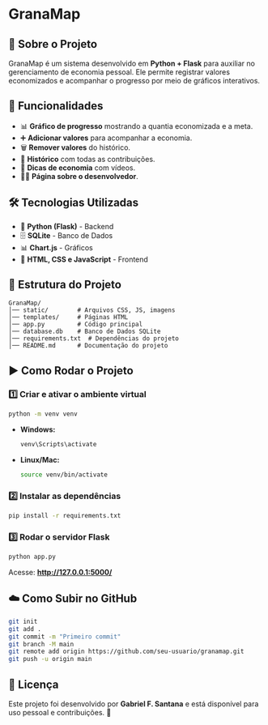 # GranaMap

## 📌 Sobre o Projeto
GranaMap é um sistema desenvolvido em **Python + Flask** para auxiliar no gerenciamento de economia pessoal. Ele permite registrar valores economizados e acompanhar o progresso por meio de gráficos interativos.

## 🚀 Funcionalidades
- 📊 **Gráfico de progresso** mostrando a quantia economizada e a meta.
- ➕ **Adicionar valores** para acompanhar a economia.
- 🗑️ **Remover valores** do histórico.
- 📜 **Histórico** com todas as contribuições.
- 🎥 **Dicas de economia** com vídeos.
- 👨‍💻 **Página sobre o desenvolvedor**.

## 🛠️ Tecnologias Utilizadas
- 🐍 **Python (Flask)** - Backend
- 🗄️ **SQLite** - Banco de Dados
- 📊 **Chart.js** - Gráficos
- 🎨 **HTML, CSS e JavaScript** - Frontend

## 📂 Estrutura do Projeto
```
GranaMap/
│── static/        # Arquivos CSS, JS, imagens
│── templates/     # Páginas HTML
│── app.py         # Código principal
│── database.db    # Banco de Dados SQLite
│── requirements.txt  # Dependências do projeto
│── README.md      # Documentação do projeto
```

## ▶️ Como Rodar o Projeto
### 1️⃣ Criar e ativar o ambiente virtual
```sh
python -m venv venv
```
- **Windows:**
  ```sh
  venv\Scripts\activate
  ```
- **Linux/Mac:**
  ```sh
  source venv/bin/activate
  ```

### 2️⃣ Instalar as dependências
```sh
pip install -r requirements.txt
```

### 3️⃣ Rodar o servidor Flask
```sh
python app.py
```
Acesse: **http://127.0.0.1:5000/**

## ☁️ Como Subir no GitHub
```sh
git init
git add .
git commit -m "Primeiro commit"
git branch -M main
git remote add origin https://github.com/seu-usuario/granamap.git
git push -u origin main
```

## 📜 Licença
Este projeto foi desenvolvido por **Gabriel F. Santana** e está disponível para uso pessoal e contribuições. 🚀

